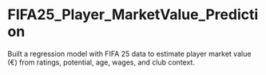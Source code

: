 # FIFA25_Player_MarketValue_Prediction
Built a regression model with FIFA 25 data to estimate player market value (€) from ratings, potential, age, wages, and club context.
